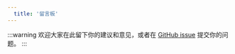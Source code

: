 ```yaml
---
  title: '留言板'
---
```





:::warning
欢迎大家在此留下你的建议和意见，或者在 [GitHub issue](https://github.com/WangUni/wangUni.github.io/issues) 提交你的问题。
:::